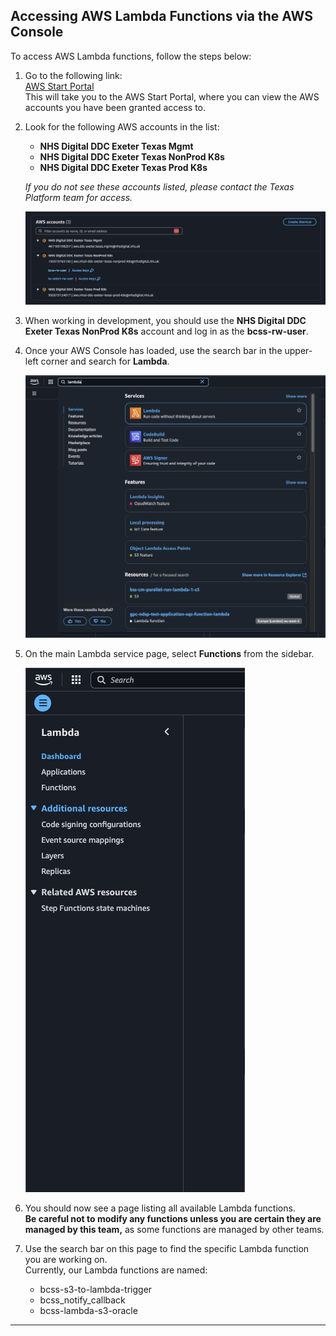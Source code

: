 ## Accessing AWS Lambda Functions via the AWS Console

To access AWS Lambda functions, follow the steps below:

1. Go to the following link:  
   [AWS Start Portal](https://d-9c67018f89.awsapps.com/start/#/?tab=accounts)  
   This will take you to the AWS Start Portal, where you can view the AWS accounts you have been granted access to.

2. Look for the following AWS accounts in the list:
   - **NHS Digital DDC Exeter Texas Mgmt**
   - **NHS Digital DDC Exeter Texas NonProd K8s**
   - **NHS Digital DDC Exeter Texas Prod K8s**


   *If you do not see these accounts listed, please contact the Texas Platform team for access.*

   ![AWS Account List](docs/images/aws-accounts.png)

3. When working in development, you should use the **NHS Digital DDC Exeter Texas NonProd K8s** account and log in as the **bcss-rw-user**.

4. Once your AWS Console has loaded, use the search bar in the upper-left corner and search for **Lambda**.

   ![Searching for Lambda](docs/images/lambda-search.png)

5. On the main Lambda service page, select **Functions** from the sidebar.

   ![Lambda Functions List](docs/images/lambda-functions-list.png)

6. You should now see a page listing all available Lambda functions.  
   **Be careful not to modify any functions unless you are certain they are managed by this team,** as some functions are managed by other teams.

7. Use the search bar on this page to find the specific Lambda function you are working on.  
   Currently, our Lambda functions are named:

   - bcss-s3-to-lambda-trigger
   - bcss_notify_callback
   - bcss-lambda-s3-oracle
---
